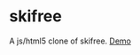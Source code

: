 skifree
=======

A js/html5 clone of skifree.
[Demo](https://raw.githubusercontent.com/emanlluf/skifree/master/src/skifree.html)

